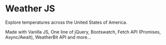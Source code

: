 # Weather JS

Explore temperatures across the United States of America.

Made with Vanilla JS, One line of jQuery,
Bootswatch, Fetch API (Promises, Async/Await),
WeatherBit API and more...
